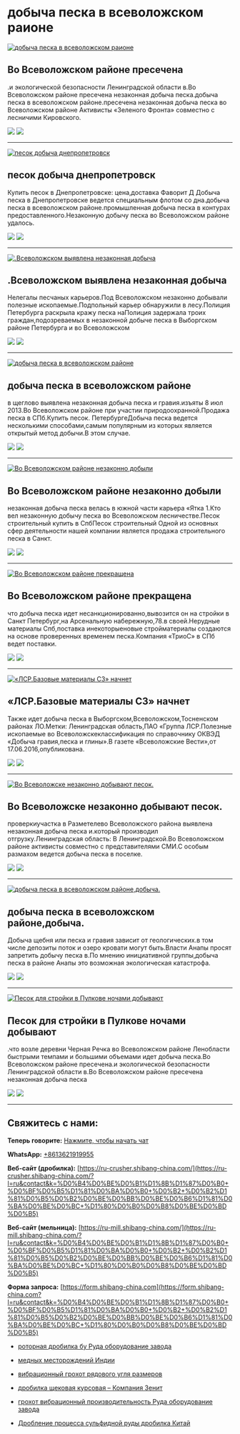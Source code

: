 # добыча песка в всеволожском раионе

<a href="https://swt.shibang-china.com/?l=ru&img&k=%D0%B4%D0%BE%D0%B1%D1%8B%D1%87%D0%B0+%D0%BF%D0%B5%D1%81%D0%BA%D0%B0+%D0%B2+%D0%B2%D1%81%D0%B5%D0%B2%D0%BE%D0%BB%D0%BE%D0%B6%D1%81%D0%BA%D0%BE%D0%BC+%D1%80%D0%B0%D0%B8%D0%BE%D0%BD%D0%B5" target="_blank">![добыча песка в всеволожском раионе](http://static.shibang-china.com/all-800x300/226.jpg)</a>

## Во Всеволожском районе пресечена
.и экологической безопасности Ленинградской области в.Во Всеволожском районе пресечена незаконная добыча песка.добыча песка в всеволожском районе.пресечена незаконная добыча песка во Всеволожском районе Активисты «Зеленого Фронта» совместно с лесничими Кировского.


<a href="https://whatsapp.shibangsoft.com/WhatsApp.php" target="_blank" title="WhatsApp">![](http://static.shibang-china.com/icon/whatsapp.png)</a> <a href="https://swt.shibang-china.com/?l=ru&icon&k=%D0%B4%D0%BE%D0%B1%D1%8B%D1%87%D0%B0+%D0%BF%D0%B5%D1%81%D0%BA%D0%B0+%D0%B2+%D0%B2%D1%81%D0%B5%D0%B2%D0%BE%D0%BB%D0%BE%D0%B6%D1%81%D0%BA%D0%BE%D0%BC+%D1%80%D0%B0%D0%B8%D0%BE%D0%BD%D0%B5" target="_blank">![](http://static.shibang-china.com/icon/chat-ru.png)</a>

---

<a href="https://swt.shibang-china.com/?l=ru&img&k=%D0%B4%D0%BE%D0%B1%D1%8B%D1%87%D0%B0+%D0%BF%D0%B5%D1%81%D0%BA%D0%B0+%D0%B2+%D0%B2%D1%81%D0%B5%D0%B2%D0%BE%D0%BB%D0%BE%D0%B6%D1%81%D0%BA%D0%BE%D0%BC+%D1%80%D0%B0%D0%B8%D0%BE%D0%BD%D0%B5" target="_blank">![песок добыча днепропетровск](http://static.shibang-china.com/all-800x300/1379.jpg)</a>

## песок добыча днепропетровск
Купить песок в Днепропетровске: цена,доставка Фаворит Д Добыча песка в Днепропетровске ведется специальным флотом со дна.добыча песка в всеволожском районе.промышленная добыча песка в контурах предоставленного.Незаконную добычу песка во Всеволожском районе удалось.


<a href="https://whatsapp.shibangsoft.com/WhatsApp.php" target="_blank" title="WhatsApp">![](http://static.shibang-china.com/icon/whatsapp.png)</a> <a href="https://swt.shibang-china.com/?l=ru&icon&k=%D0%B4%D0%BE%D0%B1%D1%8B%D1%87%D0%B0+%D0%BF%D0%B5%D1%81%D0%BA%D0%B0+%D0%B2+%D0%B2%D1%81%D0%B5%D0%B2%D0%BE%D0%BB%D0%BE%D0%B6%D1%81%D0%BA%D0%BE%D0%BC+%D1%80%D0%B0%D0%B8%D0%BE%D0%BD%D0%B5" target="_blank">![](http://static.shibang-china.com/icon/chat-ru.png)</a>

---

<a href="https://swt.shibang-china.com/?l=ru&img&k=%D0%B4%D0%BE%D0%B1%D1%8B%D1%87%D0%B0+%D0%BF%D0%B5%D1%81%D0%BA%D0%B0+%D0%B2+%D0%B2%D1%81%D0%B5%D0%B2%D0%BE%D0%BB%D0%BE%D0%B6%D1%81%D0%BA%D0%BE%D0%BC+%D1%80%D0%B0%D0%B8%D0%BE%D0%BD%D0%B5" target="_blank">![.Всеволожском выявлена незаконная добыча](http://static.shibang-china.com/all-800x300/717.jpg)</a>

## .Всеволожском выявлена незаконная добыча
Нелегалы песчаных карьеров.Под Всеволожском незаконно добывали полезные ископаемые.Подпольный карьер обнаружили в лесу.Полиция Петербурга раскрыла кражу песка наПолиция задержала троих граждан,подозреваемых в незаконной добыче песка в Выборгском районе Петербурга и во Всеволожском


<a href="https://whatsapp.shibangsoft.com/WhatsApp.php" target="_blank" title="WhatsApp">![](http://static.shibang-china.com/icon/whatsapp.png)</a> <a href="https://swt.shibang-china.com/?l=ru&icon&k=%D0%B4%D0%BE%D0%B1%D1%8B%D1%87%D0%B0+%D0%BF%D0%B5%D1%81%D0%BA%D0%B0+%D0%B2+%D0%B2%D1%81%D0%B5%D0%B2%D0%BE%D0%BB%D0%BE%D0%B6%D1%81%D0%BA%D0%BE%D0%BC+%D1%80%D0%B0%D0%B8%D0%BE%D0%BD%D0%B5" target="_blank">![](http://static.shibang-china.com/icon/chat-ru.png)</a>

---

<a href="https://swt.shibang-china.com/?l=ru&img&k=%D0%B4%D0%BE%D0%B1%D1%8B%D1%87%D0%B0+%D0%BF%D0%B5%D1%81%D0%BA%D0%B0+%D0%B2+%D0%B2%D1%81%D0%B5%D0%B2%D0%BE%D0%BB%D0%BE%D0%B6%D1%81%D0%BA%D0%BE%D0%BC+%D1%80%D0%B0%D0%B8%D0%BE%D0%BD%D0%B5" target="_blank">![добыча песка в всеволожском районе](http://static.shibang-china.com/all-800x300/319.jpg)</a>

## добыча песка в всеволожском районе
в щеглово выявлена незаконная добыча песка и гравия.изъяты 8 июл 2013.Во Всеволожском районе при участии природоохранной.Продажа песка в СПб.Купить песок. ПетербургеДобыча песка ведется несколькими способами,самым популярным из которых является открытый метод добычи.В этом случае.


<a href="https://whatsapp.shibangsoft.com/WhatsApp.php" target="_blank" title="WhatsApp">![](http://static.shibang-china.com/icon/whatsapp.png)</a> <a href="https://swt.shibang-china.com/?l=ru&icon&k=%D0%B4%D0%BE%D0%B1%D1%8B%D1%87%D0%B0+%D0%BF%D0%B5%D1%81%D0%BA%D0%B0+%D0%B2+%D0%B2%D1%81%D0%B5%D0%B2%D0%BE%D0%BB%D0%BE%D0%B6%D1%81%D0%BA%D0%BE%D0%BC+%D1%80%D0%B0%D0%B8%D0%BE%D0%BD%D0%B5" target="_blank">![](http://static.shibang-china.com/icon/chat-ru.png)</a>

---

<a href="https://swt.shibang-china.com/?l=ru&img&k=%D0%B4%D0%BE%D0%B1%D1%8B%D1%87%D0%B0+%D0%BF%D0%B5%D1%81%D0%BA%D0%B0+%D0%B2+%D0%B2%D1%81%D0%B5%D0%B2%D0%BE%D0%BB%D0%BE%D0%B6%D1%81%D0%BA%D0%BE%D0%BC+%D1%80%D0%B0%D0%B8%D0%BE%D0%BD%D0%B5" target="_blank">![Во Всеволожском районе незаконно добыли](http://static.shibang-china.com/all-800x300/21.jpg)</a>

## Во Всеволожском районе незаконно добыли
незаконная добыча песка велась в южной части карьера «Ятка 1.Кто вел незаконную добычу песка во Всеволожском лесничестве.Песок строительный купить в СпбПесок строительный Одной из основных сфер деятельности нашей компании является продажа строительного песка в Санкт.


<a href="https://whatsapp.shibangsoft.com/WhatsApp.php" target="_blank" title="WhatsApp">![](http://static.shibang-china.com/icon/whatsapp.png)</a> <a href="https://swt.shibang-china.com/?l=ru&icon&k=%D0%B4%D0%BE%D0%B1%D1%8B%D1%87%D0%B0+%D0%BF%D0%B5%D1%81%D0%BA%D0%B0+%D0%B2+%D0%B2%D1%81%D0%B5%D0%B2%D0%BE%D0%BB%D0%BE%D0%B6%D1%81%D0%BA%D0%BE%D0%BC+%D1%80%D0%B0%D0%B8%D0%BE%D0%BD%D0%B5" target="_blank">![](http://static.shibang-china.com/icon/chat-ru.png)</a>

---

<a href="https://swt.shibang-china.com/?l=ru&img&k=%D0%B4%D0%BE%D0%B1%D1%8B%D1%87%D0%B0+%D0%BF%D0%B5%D1%81%D0%BA%D0%B0+%D0%B2+%D0%B2%D1%81%D0%B5%D0%B2%D0%BE%D0%BB%D0%BE%D0%B6%D1%81%D0%BA%D0%BE%D0%BC+%D1%80%D0%B0%D0%B8%D0%BE%D0%BD%D0%B5" target="_blank">![Во Всеволожском районе прекращена](http://static.shibang-china.com/all-800x300/822.jpg)</a>

## Во Всеволожском районе прекращена
что добыча песка идет несанкционированно,вывозится он на стройки в Санкт Петербург,на Арсенальную набережную,78.в своей.Нерудные материалы Спб,поставка инекоторыеновые стройматериалы создаются на основе проверенных временем песка.Компания «ТриоС» в СПб ведет поставки.


<a href="https://whatsapp.shibangsoft.com/WhatsApp.php" target="_blank" title="WhatsApp">![](http://static.shibang-china.com/icon/whatsapp.png)</a> <a href="https://swt.shibang-china.com/?l=ru&icon&k=%D0%B4%D0%BE%D0%B1%D1%8B%D1%87%D0%B0+%D0%BF%D0%B5%D1%81%D0%BA%D0%B0+%D0%B2+%D0%B2%D1%81%D0%B5%D0%B2%D0%BE%D0%BB%D0%BE%D0%B6%D1%81%D0%BA%D0%BE%D0%BC+%D1%80%D0%B0%D0%B8%D0%BE%D0%BD%D0%B5" target="_blank">![](http://static.shibang-china.com/icon/chat-ru.png)</a>

---

<a href="https://swt.shibang-china.com/?l=ru&img&k=%D0%B4%D0%BE%D0%B1%D1%8B%D1%87%D0%B0+%D0%BF%D0%B5%D1%81%D0%BA%D0%B0+%D0%B2+%D0%B2%D1%81%D0%B5%D0%B2%D0%BE%D0%BB%D0%BE%D0%B6%D1%81%D0%BA%D0%BE%D0%BC+%D1%80%D0%B0%D0%B8%D0%BE%D0%BD%D0%B5" target="_blank">![«ЛСР.Базовые материалы СЗ» начнет](http://static.shibang-china.com/all-800x300/524.jpg)</a>

## «ЛСР.Базовые материалы СЗ» начнет
Также идет добыча песка в Выборгском,Всеволожском,Тосненском районах ЛО.Метки: Ленинградская область,ПАО «Группа ЛСР.Полезные ископаемые во Всеволожскеклассификация по справочнику ОКВЭД «Добыча гравия,песка и глины».В газете «Всеволожские Вести»,от 17.06.2016,опубликована.


<a href="https://whatsapp.shibangsoft.com/WhatsApp.php" target="_blank" title="WhatsApp">![](http://static.shibang-china.com/icon/whatsapp.png)</a> <a href="https://swt.shibang-china.com/?l=ru&icon&k=%D0%B4%D0%BE%D0%B1%D1%8B%D1%87%D0%B0+%D0%BF%D0%B5%D1%81%D0%BA%D0%B0+%D0%B2+%D0%B2%D1%81%D0%B5%D0%B2%D0%BE%D0%BB%D0%BE%D0%B6%D1%81%D0%BA%D0%BE%D0%BC+%D1%80%D0%B0%D0%B8%D0%BE%D0%BD%D0%B5" target="_blank">![](http://static.shibang-china.com/icon/chat-ru.png)</a>

---

<a href="https://swt.shibang-china.com/?l=ru&img&k=%D0%B4%D0%BE%D0%B1%D1%8B%D1%87%D0%B0+%D0%BF%D0%B5%D1%81%D0%BA%D0%B0+%D0%B2+%D0%B2%D1%81%D0%B5%D0%B2%D0%BE%D0%BB%D0%BE%D0%B6%D1%81%D0%BA%D0%BE%D0%BC+%D1%80%D0%B0%D0%B8%D0%BE%D0%BD%D0%B5" target="_blank">![Во Всеволожске незаконно добывают песок.](http://static.shibang-china.com/all-800x300/633.jpg)</a>

## Во Всеволожске незаконно добывают песок.
проверкиучастка в Разметелево Всеволожского района выявлена незаконная добыча песка и.который производил отгрузку.Ленинградская область: В Ленинградской.Во Всеволожском районе активисты совместно с представителями СМИ.С особым размахом ведется добыча песка в поселке.


<a href="https://whatsapp.shibangsoft.com/WhatsApp.php" target="_blank" title="WhatsApp">![](http://static.shibang-china.com/icon/whatsapp.png)</a> <a href="https://swt.shibang-china.com/?l=ru&icon&k=%D0%B4%D0%BE%D0%B1%D1%8B%D1%87%D0%B0+%D0%BF%D0%B5%D1%81%D0%BA%D0%B0+%D0%B2+%D0%B2%D1%81%D0%B5%D0%B2%D0%BE%D0%BB%D0%BE%D0%B6%D1%81%D0%BA%D0%BE%D0%BC+%D1%80%D0%B0%D0%B8%D0%BE%D0%BD%D0%B5" target="_blank">![](http://static.shibang-china.com/icon/chat-ru.png)</a>

---

<a href="https://swt.shibang-china.com/?l=ru&img&k=%D0%B4%D0%BE%D0%B1%D1%8B%D1%87%D0%B0+%D0%BF%D0%B5%D1%81%D0%BA%D0%B0+%D0%B2+%D0%B2%D1%81%D0%B5%D0%B2%D0%BE%D0%BB%D0%BE%D0%B6%D1%81%D0%BA%D0%BE%D0%BC+%D1%80%D0%B0%D0%B8%D0%BE%D0%BD%D0%B5" target="_blank">![добыча песка в всеволожском районе,добыча.](http://static.shibang-china.com/all-800x300/267.jpg)</a>

## добыча песка в всеволожском районе,добыча.
Добыча щебня или песка и гравия зависит от геологических.в том числе депозиты поток и озеро кровати могут быть.Власти Анапы просят запретить добычу песка в.По мнению инициативной группы,добыча песка в районе Анапы это возможная экологическая катастрофа.


<a href="https://whatsapp.shibangsoft.com/WhatsApp.php" target="_blank" title="WhatsApp">![](http://static.shibang-china.com/icon/whatsapp.png)</a> <a href="https://swt.shibang-china.com/?l=ru&icon&k=%D0%B4%D0%BE%D0%B1%D1%8B%D1%87%D0%B0+%D0%BF%D0%B5%D1%81%D0%BA%D0%B0+%D0%B2+%D0%B2%D1%81%D0%B5%D0%B2%D0%BE%D0%BB%D0%BE%D0%B6%D1%81%D0%BA%D0%BE%D0%BC+%D1%80%D0%B0%D0%B8%D0%BE%D0%BD%D0%B5" target="_blank">![](http://static.shibang-china.com/icon/chat-ru.png)</a>

---

<a href="https://swt.shibang-china.com/?l=ru&img&k=%D0%B4%D0%BE%D0%B1%D1%8B%D1%87%D0%B0+%D0%BF%D0%B5%D1%81%D0%BA%D0%B0+%D0%B2+%D0%B2%D1%81%D0%B5%D0%B2%D0%BE%D0%BB%D0%BE%D0%B6%D1%81%D0%BA%D0%BE%D0%BC+%D1%80%D0%B0%D0%B8%D0%BE%D0%BD%D0%B5" target="_blank">![Песок для стройки в Пулкове ночами добывают](http://static.shibang-china.com/all-800x300/307.jpg)</a>

## Песок для стройки в Пулкове ночами добывают
.что возле деревни Черная Речка во Всеволожском районе Ленобласти быстрыми темпами и большими объемами идет добыча песка.Во Всеволожском районе пресечена.и экологической безопасности Ленинградской области в.Во Всеволожском районе пресечена незаконная добыча песка


<a href="https://whatsapp.shibangsoft.com/WhatsApp.php" target="_blank" title="WhatsApp">![](http://static.shibang-china.com/icon/whatsapp.png)</a> <a href="https://swt.shibang-china.com/?l=ru&icon&k=%D0%B4%D0%BE%D0%B1%D1%8B%D1%87%D0%B0+%D0%BF%D0%B5%D1%81%D0%BA%D0%B0+%D0%B2+%D0%B2%D1%81%D0%B5%D0%B2%D0%BE%D0%BB%D0%BE%D0%B6%D1%81%D0%BA%D0%BE%D0%BC+%D1%80%D0%B0%D0%B8%D0%BE%D0%BD%D0%B5" target="_blank">![](http://static.shibang-china.com/icon/chat-ru.png)</a>

---
## Свяжитесь с нами:

**Теперь говорите:** [Нажмите, чтобы начать чат](https://swt.shibang-china.com?l=ru&contact&k=%D0%B4%D0%BE%D0%B1%D1%8B%D1%87%D0%B0+%D0%BF%D0%B5%D1%81%D0%BA%D0%B0+%D0%B2+%D0%B2%D1%81%D0%B5%D0%B2%D0%BE%D0%BB%D0%BE%D0%B6%D1%81%D0%BA%D0%BE%D0%BC+%D1%80%D0%B0%D0%B8%D0%BE%D0%BD%D0%B5)

**WhatsApp:**  [+8613621919955](https://whatsapp.shibangsoft.com/WhatsApp.php)

**Веб-сайт (дробилка):** [https://ru-crusher.shibang-china.com/](https://ru-crusher.shibang-china.com/?l=ru&contact&k=%D0%B4%D0%BE%D0%B1%D1%8B%D1%87%D0%B0+%D0%BF%D0%B5%D1%81%D0%BA%D0%B0+%D0%B2+%D0%B2%D1%81%D0%B5%D0%B2%D0%BE%D0%BB%D0%BE%D0%B6%D1%81%D0%BA%D0%BE%D0%BC+%D1%80%D0%B0%D0%B8%D0%BE%D0%BD%D0%B5)

**Веб-сайт (мельница):** [https://ru-mill.shibang-china.com/](https://ru-mill.shibang-china.com/?l=ru&contact&k=%D0%B4%D0%BE%D0%B1%D1%8B%D1%87%D0%B0+%D0%BF%D0%B5%D1%81%D0%BA%D0%B0+%D0%B2+%D0%B2%D1%81%D0%B5%D0%B2%D0%BE%D0%BB%D0%BE%D0%B6%D1%81%D0%BA%D0%BE%D0%BC+%D1%80%D0%B0%D0%B8%D0%BE%D0%BD%D0%B5)

**Форма запроса:** [https://form.shibang-china.com](https://form.shibang-china.com?l=ru&contact&k=%D0%B4%D0%BE%D0%B1%D1%8B%D1%87%D0%B0+%D0%BF%D0%B5%D1%81%D0%BA%D0%B0+%D0%B2+%D0%B2%D1%81%D0%B5%D0%B2%D0%BE%D0%BB%D0%BE%D0%B6%D1%81%D0%BA%D0%BE%D0%BC+%D1%80%D0%B0%D0%B8%D0%BE%D0%BD%D0%B5)

* [роторная дробилка бу Руда оборудование завода](../99/%D1%80%D0%BE%D1%82%D0%BE%D1%80%D0%BD%D0%B0%D1%8F%20%D0%B4%D1%80%D0%BE%D0%B1%D0%B8%D0%BB%D0%BA%D0%B0%20%D0%B1%D1%83%20%D0%A0%D1%83%D0%B4%D0%B0%20%D0%BE%D0%B1%D0%BE%D1%80%D1%83%D0%B4%D0%BE%D0%B2%D0%B0%D0%BD%D0%B8%D0%B5%20%D0%B7%D0%B0%D0%B2%D0%BE%D0%B4%D0%B0.md)

* [медных месторождений Индии](../93/%D0%BC%D0%B5%D0%B4%D0%BD%D1%8B%D1%85%20%D0%BC%D0%B5%D1%81%D1%82%D0%BE%D1%80%D0%BE%D0%B6%D0%B4%D0%B5%D0%BD%D0%B8%D0%B9%20%D0%98%D0%BD%D0%B4%D0%B8%D0%B8.md)

* [вибрационный грохот рядового угля размеров](../94/%D0%B2%D0%B8%D0%B1%D1%80%D0%B0%D1%86%D0%B8%D0%BE%D0%BD%D0%BD%D1%8B%D0%B9%20%D0%B3%D1%80%D0%BE%D1%85%D0%BE%D1%82%20%D1%80%D1%8F%D0%B4%D0%BE%D0%B2%D0%BE%D0%B3%D0%BE%20%D1%83%D0%B3%D0%BB%D1%8F%20%D1%80%D0%B0%D0%B7%D0%BC%D0%B5%D1%80%D0%BE%D0%B2.md)

* [дробилка щековая курсовая – Компания Зенит](../96/%D0%B4%D1%80%D0%BE%D0%B1%D0%B8%D0%BB%D0%BA%D0%B0%20%D1%89%D0%B5%D0%BA%D0%BE%D0%B2%D0%B0%D1%8F%20%D0%BA%D1%83%D1%80%D1%81%D0%BE%D0%B2%D0%B0%D1%8F%20%E2%80%93%20%D0%9A%D0%BE%D0%BC%D0%BF%D0%B0%D0%BD%D0%B8%D1%8F%20%D0%97%D0%B5%D0%BD%D0%B8%D1%82.md)

* [грохот вибрационный производительность Руда оборудование завода](../98/%D0%B3%D1%80%D0%BE%D1%85%D0%BE%D1%82%20%D0%B2%D0%B8%D0%B1%D1%80%D0%B0%D1%86%D0%B8%D0%BE%D0%BD%D0%BD%D1%8B%D0%B9%20%D0%BF%D1%80%D0%BE%D0%B8%D0%B7%D0%B2%D0%BE%D0%B4%D0%B8%D1%82%D0%B5%D0%BB%D1%8C%D0%BD%D0%BE%D1%81%D1%82%D1%8C%20%D0%A0%D1%83%D0%B4%D0%B0%20%D0%BE%D0%B1%D0%BE%D1%80%D1%83%D0%B4%D0%BE%D0%B2%D0%B0%D0%BD%D0%B8%D0%B5%20%D0%B7%D0%B0%D0%B2%D0%BE%D0%B4%D0%B0.md)

* [Дробление процесса сульфидной руды дробилка Китай](../95/%D0%94%D1%80%D0%BE%D0%B1%D0%BB%D0%B5%D0%BD%D0%B8%D0%B5%20%D0%BF%D1%80%D0%BE%D1%86%D0%B5%D1%81%D1%81%D0%B0%20%D1%81%D1%83%D0%BB%D1%8C%D1%84%D0%B8%D0%B4%D0%BD%D0%BE%D0%B9%20%D1%80%D1%83%D0%B4%D1%8B%20%D0%B4%D1%80%D0%BE%D0%B1%D0%B8%D0%BB%D0%BA%D0%B0%20%D0%9A%D0%B8%D1%82%D0%B0%D0%B9.md)